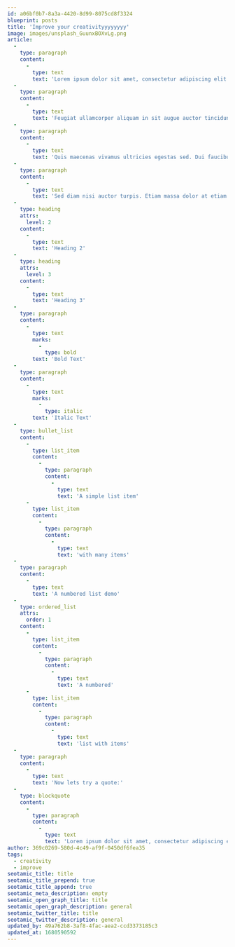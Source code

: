 ```yaml
---
id: a06bf0b7-8a3a-4420-8d99-8075cd8f3324
blueprint: posts
title: 'Improve your creativityyyyyyyy'
image: images/unsplash_GuunxBOXvLg.png
article:
  -
    type: paragraph
    content:
      -
        type: text
        text: 'Lorem ipsum dolor sit amet, consectetur adipiscing elit. Placerat porttitor felis porttitor amet aliquam ut tempus. Consectetur malesuada mauris in ac amet quis. Accumsan a, odio enim eget est sed. Iaculis amet netus non scelerisque tincidunt risus. Eu fermentum viverra felis neque lorem risus imperdiet rhoncus, magna. Tortor nec facilisis pharetra pharetra. Fermentum aenean parturient adipiscing odio. Ullamcorper non dolor dictum lacus urna nam in sem facilisis. Neque, semper morbi praesent est in a quis etiam.'
  -
    type: paragraph
    content:
      -
        type: text
        text: 'Feugiat ullamcorper aliquam in sit augue auctor tincidunt. Lectus aliquam consectetur in commodo ullamcorper aliquet nunc, sed consequat. Quis auctor pharetra urna non tempus aliquet ultrices sodales.'
  -
    type: paragraph
    content:
      -
        type: text
        text: 'Quis maecenas vivamus ultricies egestas sed. Dui faucibus faucibus sed nisi. Elementum bibendum vel morbi cursus arcu facilisis aliquam. Ultrices donec egestas vestibulum tempus varius mi enim. Vulputate volutpat scelerisque tincidunt sed cursus aenean luctus tempor, tortor.'
  -
    type: paragraph
    content:
      -
        type: text
        text: 'Sed diam nisi auctor turpis. Etiam massa dolor at etiam nunc varius dui. Neque fringilla vel, mauris duis aliquam odio purus gravida. Sodales fermentum euismod arcu, morbi suscipit nulla diam tristique. Volutpat, egestas donec sollicitudin convallis. Justo, morbi sit nunc amet in sit elementum diam dis. Sit tortor sit dui non ultrices ac.'
  -
    type: heading
    attrs:
      level: 2
    content:
      -
        type: text
        text: 'Heading 2'
  -
    type: heading
    attrs:
      level: 3
    content:
      -
        type: text
        text: 'Heading 3'
  -
    type: paragraph
    content:
      -
        type: text
        marks:
          -
            type: bold
        text: 'Bold Text'
  -
    type: paragraph
    content:
      -
        type: text
        marks:
          -
            type: italic
        text: 'Italic Text'
  -
    type: bullet_list
    content:
      -
        type: list_item
        content:
          -
            type: paragraph
            content:
              -
                type: text
                text: 'A simple list item'
      -
        type: list_item
        content:
          -
            type: paragraph
            content:
              -
                type: text
                text: 'with many items'
  -
    type: paragraph
    content:
      -
        type: text
        text: 'A numbered list demo'
  -
    type: ordered_list
    attrs:
      order: 1
    content:
      -
        type: list_item
        content:
          -
            type: paragraph
            content:
              -
                type: text
                text: 'A numbered'
      -
        type: list_item
        content:
          -
            type: paragraph
            content:
              -
                type: text
                text: 'list with items'
  -
    type: paragraph
    content:
      -
        type: text
        text: 'Now lets try a quote:'
  -
    type: blockquote
    content:
      -
        type: paragraph
        content:
          -
            type: text
            text: 'Lorem ipsum dolor sit amet, consectetur adipiscing elit. Placerat porttitor felis porttitor amet aliquam ut tempus. Consectetur malesuada mauris in ac amet quis.'
author: 369c0269-580d-4c49-af9f-0450df6fea35
tags:
  - creativity
  - improve
seotamic_title: title
seotamic_title_prepend: true
seotamic_title_append: true
seotamic_meta_description: empty
seotamic_open_graph_title: title
seotamic_open_graph_description: general
seotamic_twitter_title: title
seotamic_twitter_description: general
updated_by: 49a762b8-3af8-4fac-aea2-ccd3373185c3
updated_at: 1680590592
---
```

